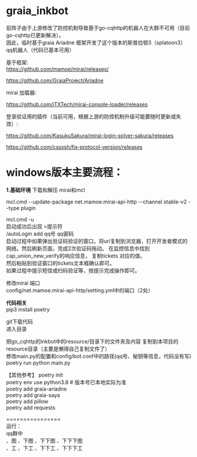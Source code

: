 # graia_inkbot
前阵子由于上游修改了防控机制导致基于go-cqhttp的机器人在大群不可用（目前go-cqhttp已更新解决）。  
因此，临时基于graia Ariadne 框架开发了这个版本的斯普拉顿3（splatoon3） qq机器人（代码已基本可用）



基于框架:  
https://github.com/mamoe/mirai/releases/

https://github.com/GraiaProject/Ariadne

mirai 加载器:  

https://github.com/iTXTech/mirai-console-loader/releases  

登录验证用的插件（当前可用，根据上游的防控机制升级可能要随时更新或失效）:  

https://github.com/KasukuSakura/mirai-login-solver-sakura/releases  

https://github.com/cssxsh/fix-protocol-version/releases  

windows版本主要流程：
===================================
**1.基础环境**
下载和解压  mirai和mcl

mcl.cmd --update-package net.mamoe:mirai-api-http --channel stable-v2 --type plugin

mcl.cmd -u  
启动成功后出现 >提示符  
/autoLogin add qq号 qq密码  
启动过程中如果弹出验证码验证的窗口，将url复制到浏览器，打开开发者模式的网络。然后刷新页面，完成2次验证码拖动。
在监控信息中找到cap_union_new_verify的响应信息，    复制tickets 对应的值。  
然后粘贴到验证窗口的tickets文本框确认即可。  
如果过程中提示短信或扫码验证等，按提示完成操作即可。  

修改mirai 端口  
config/net.mamoe.mirai-api-http/setting.yml中的端口（2处）  

**代码相关**  
pip3 install  poetry  


git下载代码  
进入目录  


把go_cqhttp的inkbot中的resource/目录下的文件夹及内容 复制到本项目的resource目录（主要是懒得自己复制文件了）  
修改main.py的配置和config/bot.conf中的路径(qq号、秘钥等信息，代码没有写)  
poetry run python main.py  

【其他参考】
poetry init  
poetry env use python3.8 # 版本号已本地实际为准  
poetry add graia-ariadne  
poetry add graia-saya  
poetry add pillow  
poetry add requests 

================  
运行：  
qq群中    
、图  、下图 、下下图  、下下下图   
、工  、下工  、下下工  、下下下工

